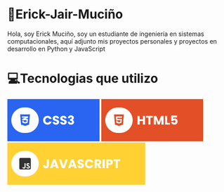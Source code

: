 # 👾Erick-Jair-Muciño
Hola, soy Erick Muciño, soy un estudiante de ingeniería en sistemas computacionales, aquí adjunto mis proyectos personales y proyectos en desarrollo en Python y JavaScript

# 💻Tecnologias que utilizo 
![Logo del proyecto](assets/css.svg) ![Logo del proyecto](assets/html.svg) ![Logo del proyecto](assets/javascript.svg)

